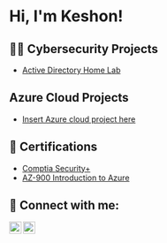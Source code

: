 <h1>Hi, I'm Keshon!</h1>

<h2>👨‍💻 Cybersecurity Projects</h2>

  - [Active Directory Home Lab](https://github.com/joshmadakor1/Algorithms-Practice)

<h2>Azure Cloud Projects</h2>

  - [Insert Azure cloud project here](https://google.com)

<h2>📄 Certifications</h2>

- [Comptia Security+](https://www.youtube.com/watch?v=a83ASGn_V_s)
- [AZ-900 Introduction to Azure](https://google.com)

<h2> 🤳 Connect with me:</h2>

[<img align="left" alt="JoshMadakor | LinkedIn" width="22px" src="https://cdn.jsdelivr.net/npm/simple-icons@v3/icons/linkedin.svg" />][linkedin]
[<img align="left" alt="JoshMadakor | Instagram" width="22px" src="https://cdn.jsdelivr.net/npm/simple-icons@v3/icons/instagram.svg" />][instagram]

[instagram]: https://www.instagram.com/Holy.kicks_/
[linkedin]: https://www.linkedin.com/in/keshon-stewart-75115b107/

<!--
**joshmadakor1/joshmadakor1** is a ✨ _special_ ✨ repository because its `README.md` (this file) appears on your GitHub profile.

Here are some ideas to get you started:

- 🔭 I’m currently working on ...
- 🌱 I’m currently learning ...
- 👯 I’m looking to collaborate on ...
- 🤔 I’m looking for help with ...
- 💬 Ask me about ...
- 📫 How to reach me: ...
- 😄 Pronouns: ...
- ⚡ Fun fact: ...
-->
